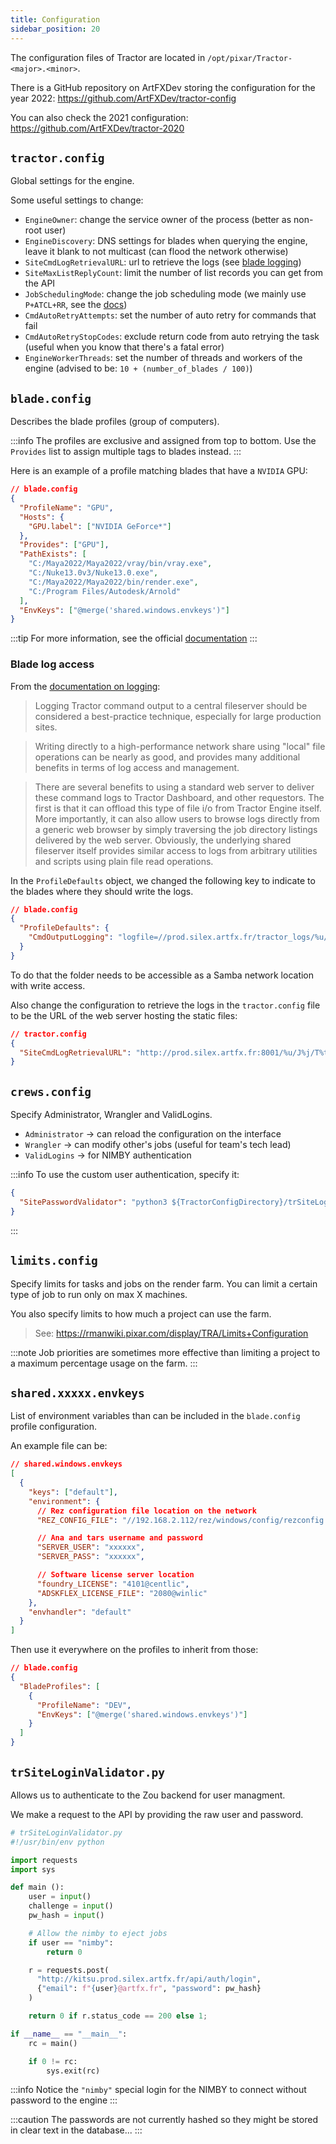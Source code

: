 ```yaml
---
title: Configuration
sidebar_position: 20
---
```


The configuration files of Tractor are located in `/opt/pixar/Tractor-<major>.<minor>`.

There is a GitHub repository on ArtFXDev storing the configuration for the year 2022: https://github.com/ArtFXDev/tractor-config

You can also check the 2021 configuration: https://github.com/ArtFXDev/tractor-2020

## `tractor.config`

Global settings for the engine.

Some useful settings to change:

- `EngineOwner`: change the service owner of the process (better as non-root user)
- `EngineDiscovery`: DNS settings for blades when querying the engine, leave it blank to not multicast (can flood the network otherwise)
- `SiteCmdLogRetrievalURL`: url to retrieve the logs (see [blade logging](#blade-log-access))
- `SiteMaxListReplyCount`: limit the number of list records you can get from the API
- `JobSchedulingMode`: change the job scheduling mode (we mainly use `P+ATCL+RR`, see the [docs](https://rmanwiki.pixar.com/display/TRA/Scheduling+Modes))
- `CmdAutoRetryAttempts`: set the number of auto retry for commands that fail
- `CmdAutoRetryStopCodes`: exclude return code from auto retrying the task (useful when you know that there's a fatal error)
- `EngineWorkerThreads`: set the number of threads and workers of the engine (advised to be: `10 + (number_of_blades / 100)`)

## `blade.config`

Describes the blade profiles (group of computers).

:::info
The profiles are exclusive and assigned from top to bottom. Use the `Provides` list to assign multiple tags to blades instead.
:::

Here is an example of a profile matching blades that have a `NVIDIA` GPU:

```json
// blade.config
{
  "ProfileName": "GPU",
  "Hosts": {
    "GPU.label": ["NVIDIA GeForce*"]
  },
  "Provides": ["GPU"],
  "PathExists": [
    "C:/Maya2022/Maya2022/vray/bin/vray.exe",
    "C:/Nuke13.0v3/Nuke13.0.exe",
    "C:/Maya2022/Maya2022/bin/render.exe",
    "C:/Program Files/Autodesk/Arnold"
  ],
  "EnvKeys": ["@merge('shared.windows.envkeys')"]
}
```

:::tip
For more information, see the official [documentation](https://rmanwiki.pixar.com/display/TRA/Server+Profiles)
:::

### Blade log access

From the [documentation on logging](https://rmanwiki.pixar.com/display/TRA/Logging#Logging-directwritesLoggingCommandOutputtoaCentralFileserver):

> Logging Tractor command output to a central fileserver should be considered a best-practice technique, especially for large production sites.

> Writing directly to a high-performance network share using "local" file operations can be nearly as good, and provides many additional benefits in terms of log access and management.

> There are several benefits to using a standard web server to deliver these command logs to Tractor Dashboard, and other requestors. The first is that it can offload this type of file i/o from Tractor Engine itself. More importantly, it can also allow users to browse logs directly from a generic web browser by simply traversing the job directory listings delivered by the web server. Obviously, the underlying shared fileserver itself provides similar access to logs from arbitrary utilities and scripts using plain file read operations.

In the `ProfileDefaults` object, we changed the following key to indicate to the blades where they should write the logs.

```json
// blade.config
{
  "ProfileDefaults": {
    "CmdOutputLogging": "logfile=//prod.silex.artfx.fr/tractor_logs/%u/J%j/T%t.log"
  }
}
```

To do that the folder needs to be accessible as a Samba network location with write access.

Also change the configuration to retrieve the logs in the `tractor.config` file to be the URL of the web server hosting the static files:

```json
// tractor.config
{
  "SiteCmdLogRetrievalURL": "http://prod.silex.artfx.fr:8001/%u/J%j/T%t.log"
}
```

## `crews.config`

Specify Administrator, Wrangler and ValidLogins.

- `Administrator` -> can reload the configuration on the interface
- `Wrangler` -> can modify other's jobs (useful for team's tech lead)
- `ValidLogins` -> for NIMBY authentication

:::info
To use the custom user authentication, specify it:

```json
{
  "SitePasswordValidator": "python3 ${TractorConfigDirectory}/trSiteLoginValidator.py"
}
```

:::

## `limits.config`

Specify limits for tasks and jobs on the render farm. You can limit a certain type of job to run only on max X machines.

You also specify limits to how much a project can use the farm.

> See: https://rmanwiki.pixar.com/display/TRA/Limits+Configuration

:::note
Job priorities are sometimes more effective than limiting a project to a maximum percentage usage on the farm.
:::

## `shared.xxxxx.envkeys`

List of environment variables than can be included in the `blade.config` profile configuration.

An example file can be:

```json
// shared.windows.envkeys
[
  {
    "keys": ["default"],
    "environment": {
      // Rez configuration file location on the network
      "REZ_CONFIG_FILE": "//192.168.2.112/rez/windows/config/rezconfig.py",

      // Ana and tars username and password
      "SERVER_USER": "xxxxxx",
      "SERVER_PASS": "xxxxxx",

      // Software license server location
      "foundry_LICENSE": "4101@centlic",
      "ADSKFLEX_LICENSE_FILE": "2080@winlic"
    },
    "envhandler": "default"
  }
]
```

Then use it everywhere on the profiles to inherit from those:

```json
// blade.config
{
  "BladeProfiles": [
    {
      "ProfileName": "DEV",
      "EnvKeys": ["@merge('shared.windows.envkeys')"]
    }
  ]
}
```

## `trSiteLoginValidator.py`

Allows us to authenticate to the Zou backend for user managment.

We make a request to the API by providing the raw user and password.

```python
# trSiteLoginValidator.py
#!/usr/bin/env python

import requests
import sys

def main ():
    user = input()
    challenge = input()
    pw_hash = input()

    # Allow the nimby to eject jobs
    if user == "nimby":
        return 0

    r = requests.post(
      "http://kitsu.prod.silex.artfx.fr/api/auth/login",
      {"email": f"{user}@artfx.fr", "password": pw_hash}
    )

    return 0 if r.status_code == 200 else 1;

if __name__ == "__main__":
    rc = main()

    if 0 != rc:
        sys.exit(rc)
```

:::info
Notice the `"nimby"` special login for the NIMBY to connect without password to the engine
:::

:::caution
The passwords are not currently hashed so they might be stored in clear text in the database...
:::
